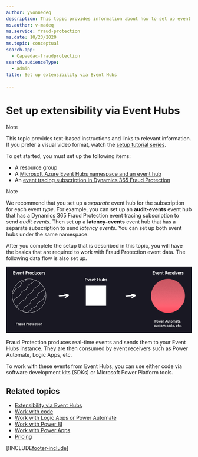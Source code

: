 ```yaml
---
author: yvonnedeq
description: This topic provides information about how to set up event hubs to extend the functionality of Microsoft Dynamics 365 Fraud Protection and incorporate its data into an organization's processes and workflows.
ms.author: v-madeq
ms.service: fraud-protection
ms.date: 10/23/2020
ms.topic: conceptual
search.app:
  - Capaedac-fraudprotection
search.audienceType:
  - admin
title: Set up extensibility via Event Hubs

---
```



# Set up extensibility via Event Hubs

> [!NOTE]
> This topic provides text-based instructions and links to relevant information. If you prefer a visual video format, watch the [setup tutorial series](https://vimeo.com/showcase/7308527).

To get started, you must set up the following items:

- A [resource group](/azure/azure-resource-manager/management/manage-resource-groups-portal)
- A [Microsoft Azure Event Hubs namespace and an event hub](/azure/event-hubs/event-hubs-create)
- An [event tracing subscription in Dynamics 365 Fraud Protection](./event-tracing.md)
	
> [!NOTE]
> We recommend that you set up a *separate* event hub for the subscription for each event *type*. For example, you can set up an **audit-events** event hub that has a Dynamics 365 Fraud Protection event tracing subscription to send *audit events*. Then set up a **latency-events** event hub that has a separate subscription to send *latency events*. You can set up both event hubs under the same namespace.

After you complete the setup that is described in this topic, you will have the basics that are required to work with Fraud Protection event data. The following data flow is also set up.

![Data flow](media/eventhubs/data-flow.png)

Fraud Protection produces real-time events and sends them to your Event Hubs instance. They are then consumed by event receivers such as Power Automate, Logic Apps, etc.

To work with these events from Event Hubs, you can use either code via software development kits (SDKs) or Microsoft Power Platform tools.

## Related topics

- [Extensibility via Event Hubs](extensibility-via-event-hubs-overview.md)
- [Work with code](extensibility-with-code.md)
- [Work with Logic Apps or Power Automate](extensibility-with-power-automate.md)
- [Work with Power BI](extensibility-with-power-bi.md)
- [Work with Power Apps](extensibility-with-power-apps.md)
- [Pricing](extensibility-pricing.md)


[!INCLUDE[footer-include](includes/footer-banner.md)]
